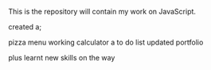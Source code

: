 This is the repository will contain my work on JavaScript.

created a;

pizza menu
working calculator
a to do list
updated portfolio

plus learnt new skills on the way


